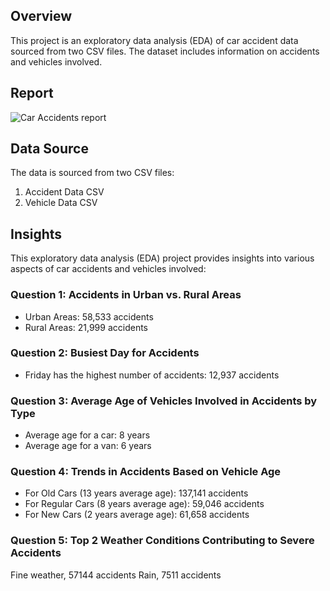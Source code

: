 ## Overview
This project is an exploratory data analysis (EDA) of car accident data sourced from two CSV files. The dataset includes information on accidents and vehicles involved.

##  Report
![Car Accidents report](https://github.com/Khalid-Analyst/SQL-projects/assets/145170346/ef27a121-ce12-4aaa-a605-9136059f339e)



## Data Source
The data is sourced from two CSV files:
1. Accident Data CSV
2. Vehicle Data CSV

## Insights
This exploratory data analysis (EDA) project provides insights into various aspects of car accidents and vehicles involved:

### Question 1: Accidents in Urban vs. Rural Areas
- Urban Areas: 58,533 accidents
- Rural Areas: 21,999 accidents

### Question 2: Busiest Day for Accidents
- Friday has the highest number of accidents: 12,937 accidents

### Question 3: Average Age of Vehicles Involved in Accidents by Type
- Average age for a car: 8 years
- Average age for a van: 6 years

### Question 4: Trends in Accidents Based on Vehicle Age
- For Old Cars (13 years average age): 137,141 accidents
- For Regular Cars (8 years average age): 59,046 accidents
- For New Cars (2 years average age): 61,658 accidents

### Question 5: Top 2 Weather Conditions Contributing to Severe Accidents
Fine weather, 57144 accidents
 Rain,  7511 accidents
